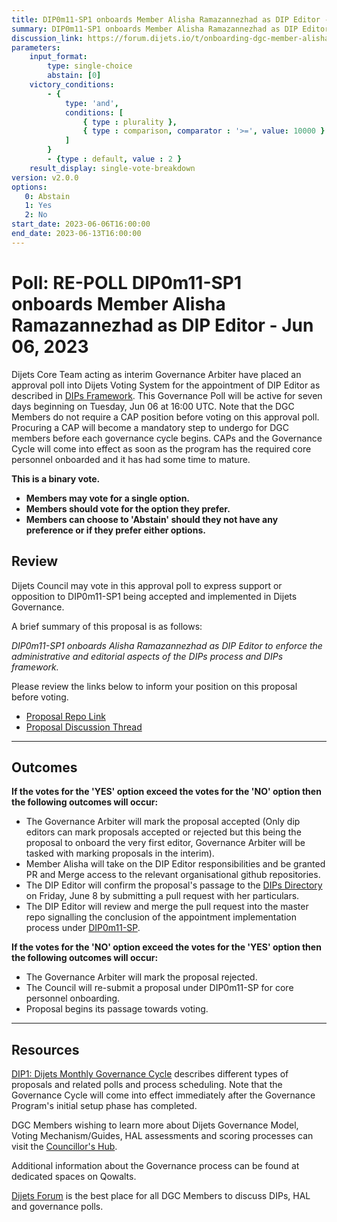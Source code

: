 ```yaml
---
title: DIP0m11-SP1 onboards Member Alisha Ramazannezhad as DIP Editor - Jun 06, 2023
summary: DIP0m11-SP1 onboards Member Alisha Ramazannezhad as DIP Editor to enforce the administrative and editorial aspects of the DIPs process and the DIPs framework.
discussion_link: https://forum.dijets.io/t/onboarding-dgc-member-alisha-ramazannezhad-as-dip-editor-under-dip0m11-sp1/28
parameters:
    input_format:
        type: single-choice
        abstain: [0]
    victory_conditions:
        - {
            type: 'and',
            conditions: [
                { type : plurality },
                { type : comparison, comparator : '>=', value: 10000 }
            ]
        }
        - {type : default, value : 2 }  
    result_display: single-vote-breakdown
version: v2.0.0
options:
   0: Abstain
   1: Yes
   2: No
start_date: 2023-06-06T16:00:00
end_date: 2023-06-13T16:00:00
---
```

# Poll: RE-POLL DIP0m11-SP1 onboards Member Alisha Ramazannezhad as DIP Editor - Jun 06, 2023

Dijets Core Team acting as interim Governance Arbiter have placed an approval poll into Dijets Voting System for the appointment of DIP Editor as described in [DIPs Framework](https://github.com/Dijets-Inc/dips/blob/master/DIP0/dip0.md#dip0m9-dip-editor-role). This Governance Poll will be active for seven days beginning on Tuesday, Jun 06 at 16:00 UTC. Note that the DGC Members do not require a CAP position before voting on this approval poll. Procuring a CAP will become a mandatory step to undergo for DGC members before each governance cycle begins. CAPs and the Governance Cycle will come into effect as soon as the program has the required core personnel onboarded and it has had some time to mature.

**This is a binary vote.**
- **Members may vote for a single option.**
- **Members should vote for the option they prefer.**
- **Members can choose to 'Abstain' should they not have any preference or if they prefer either options.**

## Review

Dijets Council may vote in this approval poll to express support or opposition to DIP0m11-SP1 being accepted and implemented in Dijets Governance.

A brief summary of this proposal is as follows:

*DIP0m11-SP1 onboards Alisha Ramazannezhad as DIP Editor to enforce the administrative and editorial aspects of the DIPs process and DIPs framework.*

Please review the links below to inform your position on this proposal before voting.
* [Proposal Repo Link](https://github.com/Dijets-Inc/dips/blob/master/DIP0/DIP0m11-Subproposals/DIP0m11-SP1.md)
* [Proposal Discussion Thread](https://forum.dijets.io/t/onboarding-dgc-member-alisha-ramazannezhad-as-dip-editor-under-dip0m11-sp1/28)

---

## Outcomes

**If the votes for the 'YES' option exceed the votes for the 'NO' option then the following outcomes will occur:**
 - The Governance Arbiter will mark the proposal accepted (Only dip editors can mark proposals accepted or rejected but this being the proposal to onboard the very first editor, Governance Arbiter will be tasked with marking proposals in the interim).
 - Member Alisha will take on the DIP Editor responsibilities and be granted PR and Merge access to the relevant organisational github repositories.
 - The DIP Editor will confirm the proposal's passage to the [DIPs Directory](https://dips.dijets.io) on Friday, June 8 by submitting a pull request with her particulars.
 - The DIP Editor will review and merge the pull request into the master repo signalling the conclusion of the appointment implementation process under [DIP0m11-SP](https://github.com/Dijets-Inc/dips/tree/master/DIP0/DIP0m11-Subproposals).

**If the votes for the 'NO' option exceed the votes for the 'YES' option then the following outcomes will occur:**
 - The Governance Arbiter will mark the proposal rejected.
 - The Council will re-submit a proposal under DIP0m11-SP for core personnel onboarding.
 - Proposal begins its passage towards voting.
---

## Resources

[DIP1: Dijets Monthly Governance Cycle](https://dips.dijets.io/dips/details/DIP1) describes different types of proposals and related polls and process scheduling. Note that the Governance Cycle will come into effect immediately after the Governance Program's initial setup phase has completed.

DGC Members wishing to learn more about Dijets Governance Model, Voting Mechanism/Guides, HAL assessments and scoring processes can visit the  [Councillor's Hub](https://core-council.dijets.io).

Additional information about the Governance process can be found at dedicated spaces on Qowalts.

[Dijets Forum](https://forum.dijets.io) is the best place for all DGC Members to discuss DIPs, HAL and governance polls.
